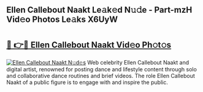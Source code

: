 ## Ellen Callebout Naakt Le𝚊k𝚎d N𝚞𝚍e - Part-mzH Vid𝚎o Photos Le𝚊ks X6UyW

# <h2><a href="http://fbar8l0.evod.top/?m=Ellen+Callebout+Naakt">🔗 👉🔴 Ellen Callebout Naakt Vid𝚎o Ph𝚘t𝚘s</a></h2>

[![Ellen Callebout Naakt N𝚞d𝚎s](https://i.imgur.com/8V9OHl7.gif)](http://fbar8l0.evod.top/?m=Ellen+Callebout+Naakt)
Web celebrity Ellen Callebout Naakt and digital artist, renowned for posting dance and lifestyle content through solo and collaborative dance routines and brief videos. The role Ellen Callebout Naakt of a public figure is to engage with and inspire the public. 
